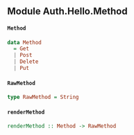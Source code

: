 ## Module Auth.Hello.Method

#### `Method`

``` purescript
data Method
  = Get
  | Post
  | Delete
  | Put
```

#### `RawMethod`

``` purescript
type RawMethod = String
```

#### `renderMethod`

``` purescript
renderMethod :: Method -> RawMethod
```


